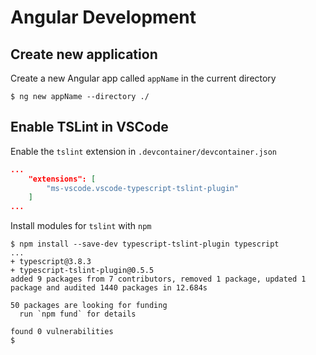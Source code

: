 # Angular Development

## Create new application

Create a new Angular app called `appName` in the current directory

```shell
$ ng new appName --directory ./
```

## Enable TSLint in VSCode

Enable the `tslint` extension in `.devcontainer/devcontainer.json`

```json
...
	"extensions": [
		"ms-vscode.vscode-typescript-tslint-plugin"
    ]
...
```

Install modules for `tslint` with `npm`

```shell
$ npm install --save-dev typescript-tslint-plugin typescript
...
+ typescript@3.8.3
+ typescript-tslint-plugin@0.5.5
added 9 packages from 7 contributors, removed 1 package, updated 1 package and audited 1440 packages in 12.684s

50 packages are looking for funding
  run `npm fund` for details

found 0 vulnerabilities
$
```